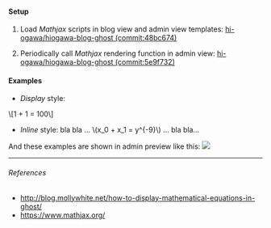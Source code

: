 <!--
{
  "title": "Display math symbol in Ghost blog (even in Admin Preview)",
  "date": "2015-11-19T03:32:41.000Z",
  "category": "",
  "tags": [
    "ghost"
  ],
  "draft": false
}
-->

#### Setup

1. Load _Mathjax_ scripts in blog view and admin view templates:
   [hi-ogawa/hiogawa-blog-ghost (commit:48bc674)](
https://github.com/hi-ogawa/hiogawa-blog-ghost/commit/48bc674a237002ec692409a8cc938477b297b8b6)

2. Periodically call _Mathjax_ rendering function in admin view:
   [hi-ogawa/hiogawa-blog-ghost (commit:5e9f732)](https://github.com/hi-ogawa/hiogawa-blog-ghost/commit/5e9f7320cf8bbaf704c6489e8775459d4d1da74a)

#### Examples

- _Display_ style:

\\[1 + 1 = 100\\]

- _Inline_ style:
  bla bla ... \\(x_0 + x_1 = y^{-9}\\) ... bla bla...

And these examples are shown in admin preview like this:
![](https://hiogawa-blog.s3.amazonaws.com/2015/Nov/Screen_Shot_2015_11_19_at_21_33_47-1447936447461.png)

---
###### References
- <a href="http://blog.mollywhite.net/how-to-display-mathematical-equations-in-ghost/"><a href="http://blog.mollywhite.net/how-to-display-mathematical-equations-in-ghost/">http://blog.mollywhite.net/how-to-display-mathematical-equations-in-ghost/</a>
- <a href="https://www.mathjax.org/">https://www.mathjax.org/</a>